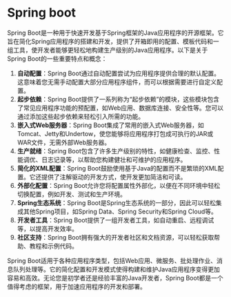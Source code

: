 # Spring boot

Spring Boot是一种用于快速开发基于Spring框架的Java应用程序的开源框架。它旨在简化Spring应用程序的搭建和开发，提供了开箱即用的配置、模板代码和一组工具，使开发者能够更轻松地构建生产级别的Java应用程序。以下是关于Spring Boot的一些重要特点和概念：

1. **自动配置**：Spring Boot通过自动配置尝试为应用程序提供合理的默认配置。这意味着您无需手动配置大部分应用程序组件，而可以根据需要进行自定义配置。
2. **起步依赖**：Spring Boot提供了一系列称为“起步依赖”的模块，这些模块包含了常见应用程序功能的预配置，如Web应用、数据库连接、安全性等。您可以通过添加这些起步依赖来轻松引入所需的功能。
3. **嵌入式Web服务器**：Spring Boot集成了常用的嵌入式Web服务器，如Tomcat、Jetty和Undertow，使您能够将应用程序打包成可执行的JAR或WAR文件，无需外部Web服务器。
4. **生产就绪**：Spring Boot包含了许多生产级别的特性，如健康检查、监控、性能调优、日志记录等，以帮助您构建健壮和可维护的应用程序。
5. **简化的XML配置**：Spring Boot鼓励使用基于Java的配置而不是繁琐的XML配置。它还提供了注解驱动的开发方式，使开发更加简洁和可读。
6. **外部化配置**：Spring Boot允许您将配置属性外部化，以便在不同环境中轻松切换配置，例如开发、测试和生产环境。
7. **Spring生态系统**：Spring Boot是Spring生态系统的一部分，因此可以轻松集成其他Spring项目，如Spring Data、Spring Security和Spring Cloud等。
8. **开发者工具**：Spring Boot提供了一组开发者工具，如自动重启、远程调试等，以提高开发效率。
9. **社区支持**：Spring Boot拥有强大的开发者社区和文档资源，可以轻松获取帮助、教程和示例代码。

Spring Boot适用于各种应用程序类型，包括Web应用、微服务、批处理作业、消息队列处理等。它的简化配置和开发模式使得构建和维护Java应用程序变得更加容易和高效。无论您是初学者还是经验丰富的Java开发者，Spring Boot都是一个值得考虑的框架，用于加速应用程序的开发和部署。